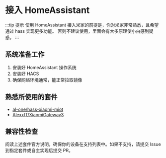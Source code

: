 ---
---

# 接入 HomeAssistant

:::tip 提示
使用 HomeAssistant 接入米家的前提是，你对米家非常熟悉，且希望通过 hass 实现更多功能。
否则不建议使用，里面会有大多原理使小白感到疑惑。
:::

## 系统准备工作
1. 安装好 HomeAssistant 操作系统
2. 安装好 HACS
3. 确保网络环境通常，能正常拉取镜像

## 熟悉所使用的套件
- [al-one/hass-xiaomi-miot](https://github.com/al-one/hass-xiaomi-miot)
- [AlexxIT/XiaomiGateway3](https://github.com/AlexxIT/XiaomiGateway3)

## 兼容性检查
阅读上述套件官方说明，确保你的设备在支持列表中。如果不支持，请提交 Issue 到指定套件或自主实现后提交 PR。
